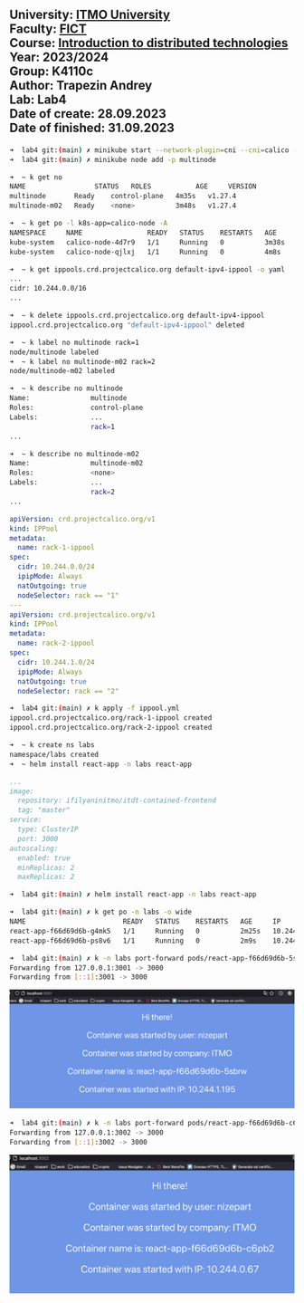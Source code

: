 University: [ITMO University](https://itmo.ru/ru/)  
Faculty: [FICT](https://fict.itmo.ru)  
Course: [Introduction to distributed technologies](https://github.com/itmo-ict-faculty/introduction-to-distributed-technologies)  
Year: 2023/2024  
Group: K4110c  
Author: Trapezin Andrey  
Lab: Lab4  
Date of create: 28.09.2023  
Date of finished: 31.09.2023
---

```bash
➜  lab4 git:(main) ✗ minikube start --network-plugin=cni --cni=calico -p=multinode
➜  lab4 git:(main) ✗ minikube node add -p multinode
```

```bash
➜  ~ k get no
NAME                 STATUS   ROLES           AGE     VERSION
multinode       Ready    control-plane   4m35s   v1.27.4
multinode-m02   Ready    <none>          3m48s   v1.27.4
```

```bash
➜  ~ k get po -l k8s-app=calico-node -A
NAMESPACE     NAME                READY   STATUS    RESTARTS   AGE
kube-system   calico-node-4d7r9   1/1     Running   0          3m38s
kube-system   calico-node-qjlxj   1/1     Running   0          4m8s
```

```bash
➜  ~ k get ippools.crd.projectcalico.org default-ipv4-ippool -o yaml
...
cidr: 10.244.0.0/16
...
```

```bash
➜  ~ k delete ippools.crd.projectcalico.org default-ipv4-ippool
ippool.crd.projectcalico.org "default-ipv4-ippool" deleted
```

```bash
➜  ~ k label no multinode rack=1
node/multinode labeled
➜  ~ k label no multinode-m02 rack=2
node/multinode-m02 labeled
```

```bash
➜  ~ k describe no multinode
Name:               multinode
Roles:              control-plane
Labels:             ...
                    rack=1
...
```

```bash
➜  ~ k describe no multinode-m02
Name:               multinode-m02
Roles:              <none>
Labels:             ...
                    rack=2
...
```

```yaml
apiVersion: crd.projectcalico.org/v1
kind: IPPool
metadata:
  name: rack-1-ippool
spec:
  cidr: 10.244.0.0/24
  ipipMode: Always
  natOutgoing: true
  nodeSelector: rack == "1"
---
apiVersion: crd.projectcalico.org/v1
kind: IPPool
metadata:
  name: rack-2-ippool
spec:
  cidr: 10.244.1.0/24
  ipipMode: Always
  natOutgoing: true
  nodeSelector: rack == "2"
```

```bash
➜  lab4 git:(main) ✗ k apply -f ippool.yml
ippool.crd.projectcalico.org/rack-1-ippool created
ippool.crd.projectcalico.org/rack-2-ippool created
```

```bash
➜  ~ k create ns labs
namespace/labs created
➜  ~ helm install react-app -n labs react-app
```

```values.yaml
...
image:
  repository: ifilyaninitmo/itdt-contained-frontend
  tag: "master"
service:
  type: ClusterIP
  port: 3000
autoscaling:
  enabled: true
  minReplicas: 2
  maxReplicas: 2
```

```bash
➜  lab4 git:(main) ✗ helm install react-app -n labs react-app
```

```bash
➜  lab4 git:(main) ✗ k get po -n labs -o wide
NAME                        READY   STATUS    RESTARTS   AGE     IP             NODE            NOMINATED NODE   READINESS GATES
react-app-f66d69d6b-g4mk5   1/1     Running   0          2m25s   10.244.1.129   multinode-m02   <none>           <none>
react-app-f66d69d6b-ps8v6   1/1     Running   0          2m9s    10.244.0.193   multinode       <none>           <none>
```

```bash
➜  lab4 git:(main) ✗ k -n labs port-forward pods/react-app-f66d69d6b-5sbrw 3001:3000
Forwarding from 127.0.0.1:3001 -> 3000
Forwarding from [::1]:3001 -> 3000
```

![rack2.png](screenshots%2Frack2.png)

```bash
➜  lab4 git:(main) ✗ k -n labs port-forward pods/react-app-f66d69d6b-c6pb2 3002:3000
Forwarding from 127.0.0.1:3002 -> 3000
Forwarding from [::1]:3002 -> 3000
```

![rack1.png](screenshots%2Frack1.png)

```bash

```

```bash

```

```bash

```